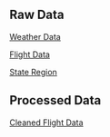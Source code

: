## Raw Data

[Weather Data](https://airport-efficiency.s3.amazonaws.com/Combined+Weather+Data+2019-+March+2022.csv)

[Flight Data](https://airport-efficiency.s3.amazonaws.com/Merged_Raw_Flight_Data.csv)

[State Region](https://airport-efficiency.s3.amazonaws.com/States.csv)

## Processed Data
[Cleaned Flight Data](https://airport-efficiency.s3.amazonaws.com/Merged_cleaned_airport_data.csv)